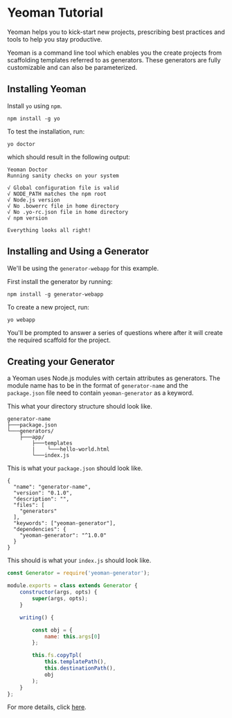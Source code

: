 # Yeoman Tutorial

Yeoman helps you to kick-start new projects, prescribing best practices and tools to help you stay productive.

Yeoman is a command line tool which enables you the create projects from scaffolding templates referred to as generators. These generators are fully customizable and can also be parameterized.

## Installing Yeoman

Install `yo` using `npm`.

`npm install -g yo`

To test the installation, run:

`yo doctor`

which should result in the following output:

```
Yeoman Doctor
Running sanity checks on your system

√ Global configuration file is valid
√ NODE_PATH matches the npm root
√ Node.js version
√ No .bowerrc file in home directory
√ No .yo-rc.json file in home directory
√ npm version

Everything looks all right!

```

## Installing and Using a Generator

We'll be using the `generator-webapp` for this example.

First install the generator by running:

`npm install -g generator-webapp`

To create a new project, run:

`yo webapp`

You'll be prompted to answer a series of questions where after it will create the required scaffold for the project.

## Creating your Generator

a Yeoman uses Node.js modules with certain attributes as generators. The module name has to be in the format of `generator-name` and the `package.json` file need to contain `yeoman-generator` as a keyword.

This what your directory structure should look like.

```
generator-name
├───package.json
└───generators/
    ├───app/
        ├───templates
        |    └───hello-world.html
        └───index.js
```


This is what your `package.json` should look like.

```
{
  "name": "generator-name",
  "version": "0.1.0",
  "description": "",
  "files": [
    "generators"
  ],
  "keywords": ["yeoman-generator"],
  "dependencies": {
    "yeoman-generator": "^1.0.0"
  }
}
```

This should is what your `index.js` should look like.

```javascript
const Generator = require('yeoman-generator');

module.exports = class extends Generator {
    constructor(args, opts) {
        super(args, opts);
    }

    writing() {

        const obj = {
            name: this.args[0]
        };

        this.fs.copyTpl(
            this.templatePath(),
            this.destinationPath(),
            obj
        );
    }
};
```

For more details, click [here](http://yeoman.io/authoring/).
